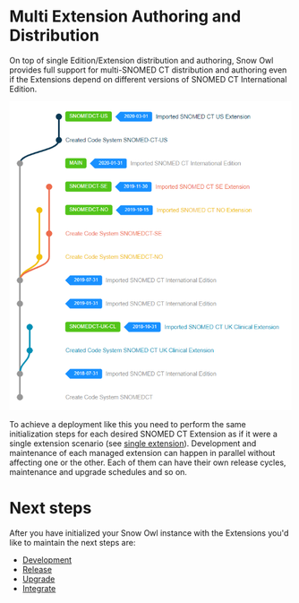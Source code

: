 # Multi Extension Authoring and Distribution

On top of single Edition/Extension distribution and authoring, Snow Owl provides full support for multi-SNOMED CT distribution and authoring even if the Extensions depend on different versions of SNOMED CT International Edition.

![multi-extension](../images/multi-extension.png "Snow Owl Multi-Extension Deployment")

To achieve a deployment like this you need to perform the same initialization steps for each desired SNOMED CT Extension as if it were a single extension scenario (see [single extension](./single-extension.md)).
Development and maintenance of each managed extension can happen in parallel without affecting one or the other. Each of them can have their own release cycles, maintenance and upgrade schedules and so on.

# Next steps

After you have initialized your Snow Owl instance with the Extensions you'd like to maintain the next steps are:

* [Development](../development.md)
* [Release](../release.md)
* [Upgrade](../upgrade.md)
* [Integrate](../integrations.md)